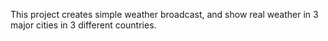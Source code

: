 This project creates simple weather broadcast, and show real weather in 3 major cities in 3 different countries.
